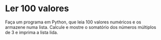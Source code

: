 # Ler 100 valores
Faça um programa em Python, que leia 100 valores numéricos
e os armazene numa lista. Calcule e mostre o somatório dos 
números múltiplos de 3 e imprima a lista lida.

 
